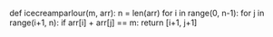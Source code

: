 def icecreamparlour(m, arr):
    n = len(arr)
    for i in range(0, n-1):
        for j in range(i+1, n):
            if arr[i] + arr[j] == m:
                return [i+1, j+1]
